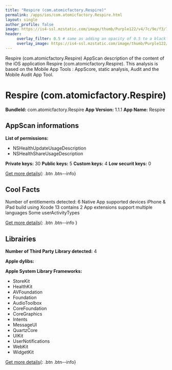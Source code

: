 ```yaml
---
title: "Respire (com.atomicfactory.Respire)"
permalink: /apps/ios/com.atomicfactory.Respire.html
layout: single
author_profile: false
image: https://is4-ssl.mzstatic.com/image/thumb/Purple122/v4/7c/9e/f3/7c9ef3e1-c9f0-191e-c04b-eeee0bee1f8f/AppIcon-0-1x_U007emarketing-0-7-0-85-220.png/512x512bb.jpg
header: 
     overlay_filter: 0.5 # same as adding an opacity of 0.5 to a black background
     overlay_image: https://is4-ssl.mzstatic.com/image/thumb/Purple122/v4/7c/9e/f3/7c9ef3e1-c9f0-191e-c04b-eeee0bee1f8f/AppIcon-0-1x_U007emarketing-0-7-0-85-220.png/512x512bb.jpg
---
```

Respire (com.atomicfactory.Respire) AppScan description of the content of the iOS application Respire (com.atomicfactory.Respire). This analysis is based on the Mobile App Tools : AppScore, static analysis, Audit and the Mobile Audit App Tool.

# Respire (com.atomicfactory.Respire)

**BundleId:** com.atomicfactory.Respire
**App Version:** 1.1.1
**App Name:** Respire


## AppScan informations 

**List of permissions:** 
- NSHealthUpdateUsageDescription
- NSHealthShareUsageDescription
  
  
**Private keys:** 30
**Public keys:** 5
**Custom keys:** 4
**Low securit keys:** 0
  
[Get more details](/pricing.html){: .btn .btn--info}

## Cool Facts

Number of entitlements detected: 6
Native App
supported devices iPhone & iPad
build using Xcode 13
contains 2 App extensions
support multiple languages
Some userActivityTypes
  
[Get more details](/pricing.html){: .btn .btn--info }

## Librairies 
**Number of Third Party Library detected:** 4


**Apple dylibs:**


**Apple System Library Frameworks:**
- StoreKit
- HealthKit
- AVFoundation
- Foundation
- AudioToolbox
- CoreFoundation
- CoreGraphics
- Intents
- MessageUI
- QuartzCore
- UIKit
- UserNotifications
- WebKit
- WidgetKit


  
[Get more details](/pricing.html){: .btn .btn--info}

